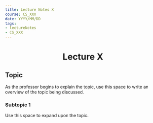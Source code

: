 ```yaml
---
title: Lecture Notes X
course: CS_XXX
date: YYYY/MM/DD
tags: 
- lectureNotes
- CS_XXX
---
```


<center><h1>Lecture X</h1></center>

## Topic
As the professor begins to explain the topic, use this space to write an overview of the topic being discussed.

### Subtopic 1
Use this space to expand upon the topic.

